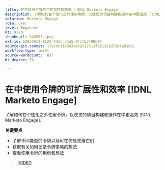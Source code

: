 ```yaml
---
title: 在中使用令牌的可扩展性和效率 [!DNL Marketo Engage]
description: 了解如何在个性化之外使用令牌，以使您的项目构建和操作在中更高效 [!DNL Marketo Engage].
solution: Marketo Engage
role: User
level: Beginner
kt: 9770
thumbnail: 340593.jpeg
exl-id: 529a09c2-8122-4d1c-a4a5-0fcfb3406b04
source-git-commit: 1792dc318643aec2c12613f621361d72a7a918b1
workflow-type: tm+mt
source-wordcount: '81'
ht-degree: 2%

---
```


# 在中使用令牌的可扩展性和效率 [!DNL Marketo Engage]

了解如何在个性化之外使用令牌，以使您的项目构建和操作在中更高效 [!DNL Marketo Engage].

**关键要点**

* 了解不同类型的令牌以及可在何处使用它们
* 获取有关如何记录令牌策略的想法
* 查看使用令牌的用例和想法

>[!VIDEO](https://video.tv.adobe.com/v/340593/?quality=12&learn=on)

